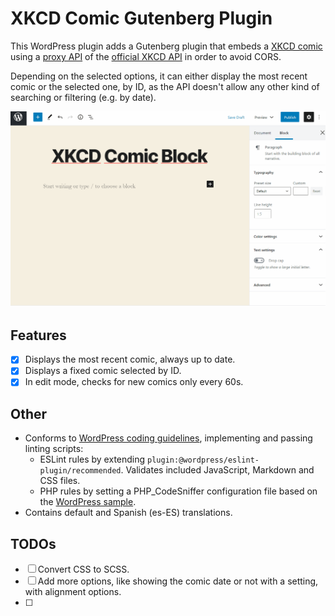 # XKCD Comic Gutenberg Plugin

This WordPress plugin adds a Gutenberg plugin that embeds a [XKCD comic](https://xkcd.com/) using a [proxy API](https://xkcd.now.sh/) of the [official XKCD API](https://xkcd.com/json.html) in order to avoid CORS.

Depending on the selected options, it can either display the most recent comic or the selected one, by ID, as the API doesn't allow any other kind of searching or filtering (e.g. by date).

![alt text][logo]

[logo]: docs/adding-block.gif "Logo Title Text 2"

## Features

- [x] Displays the most recent comic, always up to date.
- [x] Displays a fixed comic selected by ID.
- [x] In edit mode, checks for new comics only every 60s.

## Other

- Conforms to [WordPress coding guidelines](https://developer.wordpress.org/block-editor/contributors/develop/coding-guidelines/), implementing and passing linting scripts:
    - ESLint rules by extending `plugin:@wordpress/eslint-plugin/recommended`. Validates included JavaScript, Markdown and CSS files.
    - PHP rules by setting a PHP_CodeSniffer configuration file based on the [WordPress sample](https://github.com/WordPress/WordPress-Coding-Standards/blob/develop/phpcs.xml.dist.sample).
- Contains default and Spanish (es-ES) translations.

## TODOs

- [ ] Convert CSS to SCSS.
- [ ] Add more options, like showing the comic date or not with a setting, with alignment options.
- [ ] 
